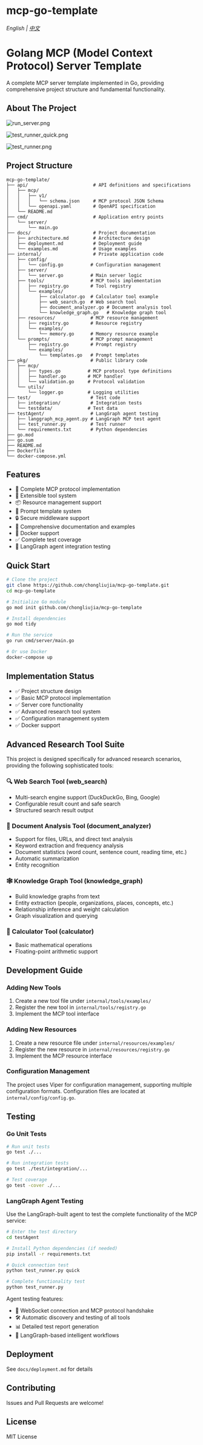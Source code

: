 # mcp-go-template

*English | [中文](README.zh.md)*

# Golang MCP (Model Context Protocol) Server Template

A complete MCP server template implemented in Go, providing comprehensive project structure and fundamental functionality.

## About The Project

![run_server.png](images/run_server.png)

![test_runner_quick.png](images/test_runner_quick.png)

![test_runner.png](images/test_runner.png)


## Project Structure

```
mcp-go-template/
├── api/                        # API definitions and specifications
│   ├── mcp/
│   │   ├── v1/
│   │   │   └── schema.json     # MCP protocol JSON Schema
│   │   └── openapi.yaml        # OpenAPI specification
│   └── README.md
├── cmd/                        # Application entry points
│   └── server/
│       └── main.go
├── docs/                       # Project documentation
│   ├── architecture.md         # Architecture design
│   ├── deployment.md           # Deployment guide
│   └── examples.md             # Usage examples
├── internal/                   # Private application code
│   ├── config/
│   │   └── config.go          # Configuration management
│   ├── server/
│   │   └── server.go          # Main server logic
│   ├── tools/                 # MCP tools implementation
│   │   ├── registry.go        # Tool registry
│   │   └── examples/
│   │       ├── calculator.go  # Calculator tool example
│   │       ├── web_search.go  # Web search tool
│   │       ├── document_analyzer.go # Document analysis tool
│   │       └── knowledge_graph.go   # Knowledge graph tool
│   ├── resources/             # MCP resource management
│   │   ├── registry.go        # Resource registry
│   │   └── examples/
│   │       └── memory.go      # Memory resource example
│   └── prompts/               # MCP prompt management
│       ├── registry.go        # Prompt registry
│       └── examples/
│           └── templates.go   # Prompt templates
├── pkg/                       # Public library code
│   ├── mcp/
│   │   ├── types.go          # MCP protocol type definitions
│   │   ├── handler.go        # MCP handler
│   │   └── validation.go     # Protocol validation
│   └── utils/
│       └── logger.go         # Logging utilities
├── test/                      # Test code
│   ├── integration/           # Integration tests
│   └── testdata/             # Test data
├── testAgent/                 # LangGraph agent testing
│   ├── langgraph_mcp_agent.py # LangGraph MCP test agent
│   ├── test_runner.py         # Test runner
│   └── requirements.txt       # Python dependencies
├── go.mod
├── go.sum
├── README.md
├── Dockerfile
└── docker-compose.yml
```

## Features

- 🚀 Complete MCP protocol implementation
- 🔧 Extensible tool system
- 📦 Resource management support
- 🎯 Prompt template system
- 🔒 Secure middleware support
- 📝 Comprehensive documentation and examples
- 🐳 Docker support
- ✅ Complete test coverage
- 🤖 LangGraph agent integration testing

## Quick Start

```bash
# Clone the project
git clone https://github.com/chongliujia/mcp-go-template.git
cd mcp-go-template

# Initialize Go module
go mod init github.com/chongliujia/mcp-go-template

# Install dependencies
go mod tidy

# Run the service
go run cmd/server/main.go

# Or use Docker
docker-compose up
```

## Implementation Status

- ✅ Project structure design
- ✅ Basic MCP protocol implementation
- ✅ Server core functionality
- ✅ Advanced research tool system
- ✅ Configuration management system
- ✅ Docker support

## Advanced Research Tool Suite

This project is designed specifically for advanced research scenarios, providing the following sophisticated tools:

### 🔍 Web Search Tool (web_search)
- Multi-search engine support (DuckDuckGo, Bing, Google)
- Configurable result count and safe search
- Structured search result output

### 📄 Document Analysis Tool (document_analyzer)
- Support for files, URLs, and direct text analysis
- Keyword extraction and frequency analysis
- Document statistics (word count, sentence count, reading time, etc.)
- Automatic summarization
- Entity recognition

### 🕸️ Knowledge Graph Tool (knowledge_graph)
- Build knowledge graphs from text
- Entity extraction (people, organizations, places, concepts, etc.)
- Relationship inference and weight calculation
- Graph visualization and querying

### 🧮 Calculator Tool (calculator)
- Basic mathematical operations
- Floating-point arithmetic support

## Development Guide

### Adding New Tools

1. Create a new tool file under `internal/tools/examples/`
2. Register the new tool in `internal/tools/registry.go`
3. Implement the MCP tool interface

### Adding New Resources

1. Create a new resource file under `internal/resources/examples/`
2. Register the new resource in `internal/resources/registry.go`
3. Implement the MCP resource interface

### Configuration Management

The project uses Viper for configuration management, supporting multiple configuration formats. Configuration files are located at `internal/config/config.go`.

## Testing

### Go Unit Tests

```bash
# Run unit tests
go test ./...

# Run integration tests
go test ./test/integration/...

# Test coverage
go test -cover ./...
```

### LangGraph Agent Testing

Use the LangGraph-built agent to test the complete functionality of the MCP service:

```bash
# Enter the test directory
cd testAgent

# Install Python dependencies (if needed)
pip install -r requirements.txt

# Quick connection test
python test_runner.py quick

# Complete functionality test
python test_runner.py
```

Agent testing features:
- 🔌 WebSocket connection and MCP protocol handshake
- 🛠️ Automatic discovery and testing of all tools
- 📊 Detailed test report generation
- 🤖 LangGraph-based intelligent workflows

## Deployment

See `docs/deployment.md` for details

## Contributing

Issues and Pull Requests are welcome!

## License

MIT License